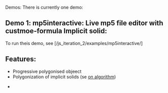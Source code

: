 Demos:
There is currently one demo:

## Demo 1: mp5interactive: Live mp5 file editor with custmoe-formula Implicit solid:

To run theis demo, see [/js_iteration_2/examples/mp5interactive/]

## Features:
* Progressive polygonised objeect
* Polygonization of implicit solids (se [on algorithm](/docs/on-polygonisation-algorithm.md))
<!-- /docs/on-ohtake_belyaev-2003-algorithm.md -->
*
